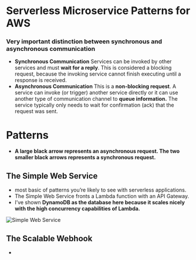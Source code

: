 # Serverless Microservice Patterns for AWS

### Very important distinction between synchronous and asynchronous communication

* **Synchronous Communication**
Services can be invoked by other services and must **wait for a reply**. This is considered a blocking request, because the invoking service cannot finish executing until a response is received.
* **Asynchronous Communication**
This is a **non-blocking request**. A service can invoke (or trigger) another service directly or it can use another type of communication channel to **queue information.** The service typically only needs to wait for confirmation (ack) that the request was sent.

# Patterns
* **A large black arrow represents an asynchronous request. The two smaller black arrows represents a synchronous request.**

## The Simple Web Service
* most basic of patterns you’re likely to see with serverless applications. 
* The Simple Web Service fronts a Lambda function with an API Gateway. 
* I’ve shown **DynamoDB as the database here because it scales nicely with the high concurrency capabilities of Lambda.**

![Simple Web Service](https://www.jeremydaly.com/wp-content/uploads/2018/08/simple-web-service-1200x196.png)

## The Scalable Webhook
* 

